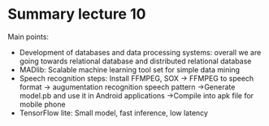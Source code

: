 # Summary lecture 10
Main points:
- Development of databases and data processing systems: overall we are going towards relational database and distributed relational database
- MADlib: Scalable machine learning tool set for simple data mining
- Speech recognition steps: Install FFMPEG, SOX -> FFMPEG to speech format -> augumentation recognition speech pattern ->Generate model.pb and use it in Android applications ->Compile into apk file for mobile phone
- TensorFlow lite: Small model, fast inference, low latency
